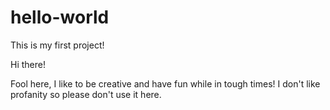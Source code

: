 # hello-world
This is my first project!

Hi there!

Fool here, I like to be creative and have fun while in tough times!
I don't like profanity so please don't use it here.

